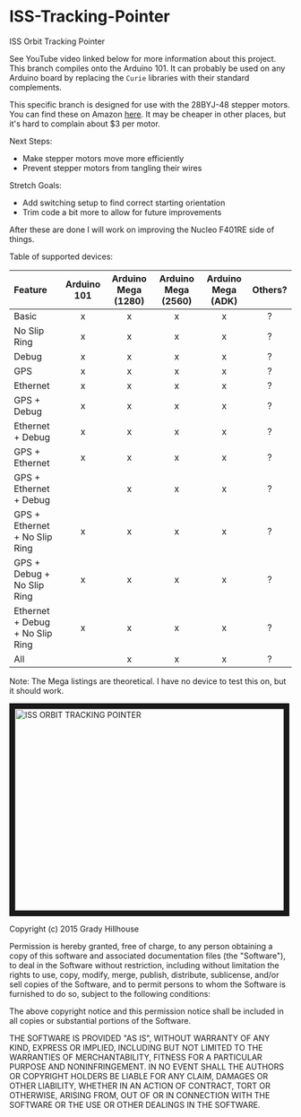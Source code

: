 # ISS-Tracking-Pointer
ISS Orbit Tracking Pointer

See YouTube video linked below for more information about this project. This branch compiles onto the Arduino 101. It can probably be used on any Arduino board by replacing the `Curie` libraries with their standard complements.

This specific branch is designed for use with the 28BYJ-48 stepper motors. You can find these on Amazon [here](https://smile.amazon.com/gp/product/B01CP18J4A/ref=oh_aui_detailpage_o06_s00?ie=UTF8&psc=1). It may be cheaper in other places, but it's hard to complain about $3 per motor.

Next Steps:
* Make stepper motors move more efficiently
* Prevent stepper motors from tangling their wires

Stretch Goals:
* Add switching setup to find correct starting orientation
* Trim code a bit more to allow for future improvements
 
After these are done I will work on improving the Nucleo F401RE side of things.

Table of supported devices:

|             Feature             | Arduino 101 | Arduino Mega (1280) | Arduino Mega (2560) | Arduino Mega (ADK) | Others? |
| :------------------------------ | :---------: | :-----------------: | :-----------------: | :----------------: | :-----: |
| Basic                           | x           | x                   | x                   | x                  | ?       |
| No Slip Ring                    | x           | x                   | x                   | x                  | ?       |
| Debug                           | x           | x                   | x                   | x                  | ?       |
| GPS                             | x           | x                   | x                   | x                  | ?       |
| Ethernet                        | x           | x                   | x                   | x                  | ?       |
| GPS + Debug                     | x           | x                   | x                   | x                  | ?       |
| Ethernet + Debug                | x           | x                   | x                   | x                  | ?       |
| GPS + Ethernet                  | x           | x                   | x                   | x                  | ?       |
| GPS + Ethernet + Debug          |             | x                   | x                   | x                  | ?       |
| GPS + Ethernet + No Slip Ring   | x           | x                   | x                   | x                  | ?       |
| GPS + Debug + No Slip Ring      | x           | x                   | x                   | x                  | ?       |
| Ethernet + Debug + No Slip Ring | x           | x                   | x                   | x                  | ?       |
| All                             |             | x                   | x                   | x                  | ?       |

Note: The Mega listings are theoretical. I have no device to test this on, but it should work.

<a href="https://www.youtube.com/watch?v=sIE0mcOGnms" target="_blank"><img src="http://img.youtube.com/vi/sIE0mcOGnms/0.jpg" 
alt="ISS ORBIT TRACKING POINTER" width="480" height="360" border="10" /></a>

Copyright (c) 2015 Grady Hillhouse

Permission is hereby granted, free of charge, to any person obtaining a copy
of this software and associated documentation files (the "Software"), to deal
in the Software without restriction, including without limitation the rights
to use, copy, modify, merge, publish, distribute, sublicense, and/or sell
copies of the Software, and to permit persons to whom the Software is
furnished to do so, subject to the following conditions:

The above copyright notice and this permission notice shall be included in all
copies or substantial portions of the Software.

THE SOFTWARE IS PROVIDED "AS IS", WITHOUT WARRANTY OF ANY KIND, EXPRESS OR
IMPLIED, INCLUDING BUT NOT LIMITED TO THE WARRANTIES OF MERCHANTABILITY,
FITNESS FOR A PARTICULAR PURPOSE AND NONINFRINGEMENT. IN NO EVENT SHALL THE
AUTHORS OR COPYRIGHT HOLDERS BE LIABLE FOR ANY CLAIM, DAMAGES OR OTHER
LIABILITY, WHETHER IN AN ACTION OF CONTRACT, TORT OR OTHERWISE, ARISING FROM,
OUT OF OR IN CONNECTION WITH THE SOFTWARE OR THE USE OR OTHER DEALINGS IN THE
SOFTWARE.

